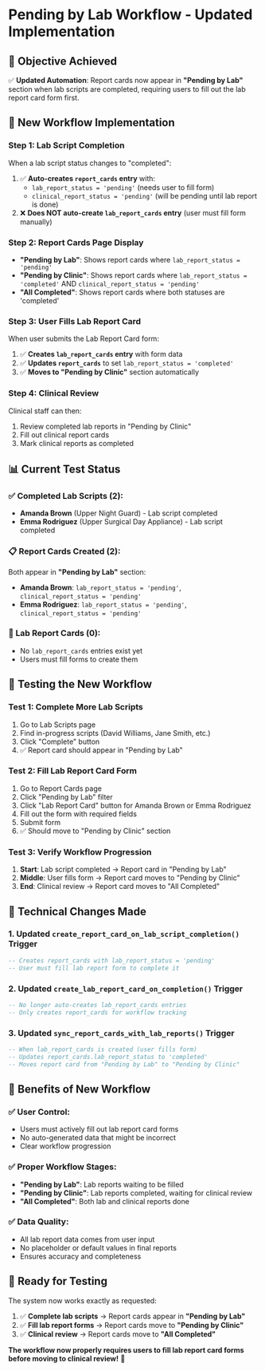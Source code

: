 # Pending by Lab Workflow - Updated Implementation

## 🎯 **Objective Achieved**
✅ **Updated Automation**: Report cards now appear in **"Pending by Lab"** section when lab scripts are completed, requiring users to fill out the lab report card form first.

## 🔄 **New Workflow Implementation**

### **Step 1: Lab Script Completion**
When a lab script status changes to "completed":
1. ✅ **Auto-creates `report_cards` entry** with:
   - `lab_report_status = 'pending'` (needs user to fill form)
   - `clinical_report_status = 'pending'` (will be pending until lab report is done)
2. ❌ **Does NOT auto-create `lab_report_cards` entry** (user must fill form manually)

### **Step 2: Report Cards Page Display**
- **"Pending by Lab"**: Shows report cards where `lab_report_status = 'pending'`
- **"Pending by Clinic"**: Shows report cards where `lab_report_status = 'completed'` AND `clinical_report_status = 'pending'`
- **"All Completed"**: Shows report cards where both statuses are 'completed'

### **Step 3: User Fills Lab Report Card**
When user submits the Lab Report Card form:
1. ✅ **Creates `lab_report_cards` entry** with form data
2. ✅ **Updates `report_cards`** to set `lab_report_status = 'completed'`
3. ✅ **Moves to "Pending by Clinic"** section automatically

### **Step 4: Clinical Review**
Clinical staff can then:
1. Review completed lab reports in "Pending by Clinic"
2. Fill out clinical report cards
3. Mark clinical reports as completed

## 📊 **Current Test Status**

### **✅ Completed Lab Scripts (2)**:
- **Amanda Brown** (Upper Night Guard) - Lab script completed
- **Emma Rodriguez** (Upper Surgical Day Appliance) - Lab script completed

### **📋 Report Cards Created (2)**:
Both appear in **"Pending by Lab"** section:
- **Amanda Brown**: `lab_report_status = 'pending'`, `clinical_report_status = 'pending'`
- **Emma Rodriguez**: `lab_report_status = 'pending'`, `clinical_report_status = 'pending'`

### **📝 Lab Report Cards (0)**:
- No `lab_report_cards` entries exist yet
- Users must fill forms to create them

## 🎯 **Testing the New Workflow**

### **Test 1: Complete More Lab Scripts**
1. Go to Lab Scripts page
2. Find in-progress scripts (David Williams, Jane Smith, etc.)
3. Click "Complete" button
4. ✅ Report card should appear in "Pending by Lab"

### **Test 2: Fill Lab Report Card Form**
1. Go to Report Cards page
2. Click "Pending by Lab" filter
3. Click "Lab Report Card" button for Amanda Brown or Emma Rodriguez
4. Fill out the form with required fields
5. Submit form
6. ✅ Should move to "Pending by Clinic" section

### **Test 3: Verify Workflow Progression**
1. **Start**: Lab script completed → Report card in "Pending by Lab"
2. **Middle**: User fills form → Report card moves to "Pending by Clinic"
3. **End**: Clinical review → Report card moves to "All Completed"

## 🔧 **Technical Changes Made**

### **1. Updated `create_report_card_on_lab_script_completion()` Trigger**
```sql
-- Creates report_cards with lab_report_status = 'pending'
-- User must fill lab report form to complete it
```

### **2. Updated `create_lab_report_card_on_completion()` Trigger**
```sql
-- No longer auto-creates lab_report_cards entries
-- Only creates report_cards for workflow tracking
```

### **3. Updated `sync_report_cards_with_lab_reports()` Trigger**
```sql
-- When lab_report_cards is created (user fills form)
-- Updates report_cards.lab_report_status to 'completed'
-- Moves report card from "Pending by Lab" to "Pending by Clinic"
```

## 🎉 **Benefits of New Workflow**

### **✅ User Control**:
- Users must actively fill out lab report card forms
- No auto-generated data that might be incorrect
- Clear workflow progression

### **✅ Proper Workflow Stages**:
- **"Pending by Lab"**: Lab reports waiting to be filled
- **"Pending by Clinic"**: Lab reports completed, waiting for clinical review
- **"All Completed"**: Both lab and clinical reports done

### **✅ Data Quality**:
- All lab report data comes from user input
- No placeholder or default values in final reports
- Ensures accuracy and completeness

## 🚀 **Ready for Testing**

The system now works exactly as requested:
1. ✅ **Complete lab scripts** → Report cards appear in **"Pending by Lab"**
2. ✅ **Fill lab report forms** → Report cards move to **"Pending by Clinic"**
3. ✅ **Clinical review** → Report cards move to **"All Completed"**

**The workflow now properly requires users to fill lab report card forms before moving to clinical review!** 🎯
